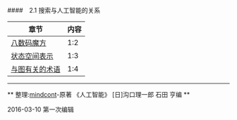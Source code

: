 ####　2.1 搜索与人工智能的关系

| 章节 | 内容 |
| -- | -- |
| [八数码魔方](八数码魔方.html) | 1:2 |
| [状态空间表示](状态空间表示.html) | 1:3 |
| [与图有关的术语](与图有关的术语.html) | 1:4 |

---
** 整理:[mindcont](https://github.com/mindcont)-原著 《人工智能》 [日]沟口理一郎 石田 亨编 **

2016-03-10 第一次编辑